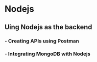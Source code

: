 # Nodejs
## Uing Nodejs as the backend
### - Creating APIs using Postman
### - Integrating MongoDB with Nodejs
